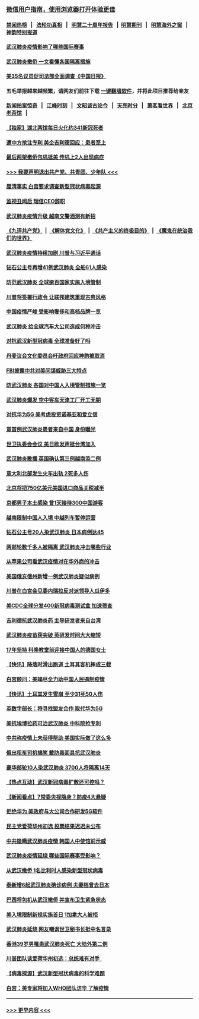 ### [微信用户指南，使用浏览器打开体验更佳](https://github.com/gfw-breaker/banned-news1/blob/master/indexes/wechat-guide.md?t=0)
#### [禁闻热榜](热点新闻.md?t=0)  &nbsp;&nbsp;|&nbsp;&nbsp; [法轮功真相](https://github.com/gfw-breaker/truth/blob/master/README.md?t=0) &nbsp;&nbsp;|&nbsp;&nbsp; [明慧二十周年报告](https://github.com/gfw-breaker/mh-reports/blob/master/README.md?t=0) &nbsp;&nbsp;|&nbsp;&nbsp;[明慧期刊](https://github.com/gfw-breaker/mh-qikan) &nbsp;&nbsp;|&nbsp;&nbsp; [明慧海外之窗](https://github.com/gfw-breaker/mh-news/blob/master/README.md?t=0) &nbsp;&nbsp;|&nbsp;&nbsp; [神韵特别报道](https://github.com/gfw-breaker/mh-news/blob/master/shenyun.md?t=0)
#### [武汉肺炎疫情影响了哪些国际赛事](../pages/nsc418/n11852441.md?t=02080544) 
#### [武汉肺炎撤侨 一文看懂各国隔离措施](../pages/nsc418/n11844216.md?t=02080544) 
#### [美35名议员促司法部全面调查《中国日报》](../pages/nsc418/n11852435.md?t=02080544) 
#### 五毛举报越来越频繁，请网友们前往下载 [一键翻墙软件](https://github.com/gfw-breaker/ssr-accounts)，并将此项目推荐给亲友
#### [新闻拍案惊奇](https://github.com/gfw-breaker/banned-news1/blob/master/pages/link4.md) &nbsp;&nbsp;|&nbsp;&nbsp; [江峰时刻](https://github.com/gfw-breaker/banned-news1/blob/master/pages/link4.md) &nbsp;&nbsp;|&nbsp;&nbsp; [文昭谈古论今](https://github.com/gfw-breaker/banned-news1/blob/master/pages/link4.md) &nbsp;&nbsp;|&nbsp;&nbsp; [天亮时分](https://github.com/gfw-breaker/banned-news1/blob/master/pages/link4.md) &nbsp;&nbsp;|&nbsp;&nbsp; [萧茗看世界](https://github.com/gfw-breaker/banned-news1/blob/master/pages/link4.md) &nbsp;&nbsp;|&nbsp;&nbsp; [北京老茶馆](https://github.com/gfw-breaker/banned-news1/blob/master/pages/link4.md) &nbsp;&nbsp;|&nbsp;&nbsp; 
#### [【独家】湖北两馆每日火化约341新冠死者](../pages/nsc418/n11845444.md?t=02080544) 
#### [遭中方抢注专利 美企吉利德回应：患者至上](../pages/nsc418/n11852037.md?t=02080544) 
#### [最后两架撤侨包机抵美 传机上2人出现病症](../pages/nsc418/n11852173.md?t=02080544) 
#### [>>> 我要声明退出共产党、共青团、少年队 <<<](https://github.com/begood0513/goodnews/blob/master/quit/letter.md) 
#### [厘清事实 白宫要求调查新型冠状病毒起源](../pages/nsc418/n11852106.md?t=02080544) 
#### [监视丑闻后 瑞信CEO辞职](../pages/nsc418/n11852127.md?t=02080544) 
#### [武汉肺炎疫情升级 越南交警酒测有新招](../pages/nsc418/n11851632.md?t=02080544) 
#### [《九评共产党》](https://github.com/begood0513/9ping.md/blob/master/README.md) &nbsp;|&nbsp; [《解体党文化》](../../../../jtdwh.md/blob/master/README.md)  &nbsp;|&nbsp; [《共产主义的终极目的》](../../../../gczydzjmd.md/blob/master/README.md) &nbsp;|&nbsp; [《魔鬼在统治我们的世界》](../../../../mgztzwmdsj.md/blob/master/README.md) 
#### [武汉肺炎疫情持续加剧 川普与习近平通话](../pages/nsc418/n11851613.md?t=02080544) 
#### [钻石公主号再增41例武汉肺炎 全船61人感染](../pages/nsc418/n11850401.md?t=02080544) 
#### [防范武汉肺炎 全球逾百国家实施入境管制](../pages/nsc418/n11850557.md?t=02080544) 
#### [川普将签署行政令 让联邦建筑重现古典风格](../pages/nsc418/n11850654.md?t=02080544) 
#### [中国疫情严峻 受影响奢侈和高档品牌一览](../pages/nsc418/n11850319.md?t=02080544) 
#### [武汉肺炎 给全球汽车大公司造成何种冲击](../pages/nsc418/n11850056.md?t=02080544) 
#### [对抗武汉新型冠病毒 全球准备好了吗](../pages/nsc418/n11850142.md?t=02080544) 
#### [丹麦议会文化委员会吁政府回应神韵被取消](../pages/nsc418/n11849312.md?t=02080544) 
#### [FBI披露中共对美间谍威胁三大特点](../pages/nsc418/n11849700.md?t=02080544) 
#### [防武汉肺炎 各国对中国人入境管制措施一览](../pages/nsc418/n11838726.md?t=02080544) 
#### [武汉肺炎爆发 空中客车天津工厂开工无期](../pages/nsc418/n11849634.md?t=02080544) 
#### [对抗华为5G 美考虑投资诺基亚和爱立信](../pages/nsc418/n11849510.md?t=02080544) 
#### [意首例武汉肺炎患者来自中国 身份曝光](../pages/nsc418/n11849454.md?t=02080544) 
#### [世卫执委会会议 美日欧发声挺台湾加入](../pages/nsc418/n11849433.md?t=02080544) 
#### [武汉肺炎散播 英国确认第三例越南添二例](../pages/nsc418/n11849439.md?t=02080544) 
#### [意大利北部发生火车出轨 2死多人伤](../pages/nsc418/n11848999.md?t=02080544) 
#### [北京将把750亿美元美国进口商品关税减半](../pages/nsc418/n11848896.md?t=02080544) 
#### [京都男子本土感染 曾1天接待300中国游客](../pages/nsc418/n11848641.md?t=02080544) 
#### [越南限制中国人入境 中越列车暂停运营](../pages/nsc418/n11847844.md?t=02080544) 
#### [钻石公主号20人染武汉肺炎 日本病例达45](../pages/nsc418/n11847823.md?t=02080544) 
#### [两邮轮数千多人被隔离 武汉肺炎冲击哪些行业](../pages/nsc418/n11847456.md?t=02080544) 
#### [从苹果公司看武汉疫情对在华外商的冲击](../pages/nsc418/n11847586.md?t=02080544) 
#### [美国俄亥俄州新增一例武汉肺炎疑似病例](../pages/nsc418/n11847714.md?t=02080544) 
#### [川普在白宫会见委内瑞拉反对派领导人瓜伊多](../pages/nsc418/n11847391.md?t=02080544) 
#### [美CDC全球分发400新冠病毒测试盒 加速筛查](../pages/nsc418/n11847260.md?t=02080544) 
#### [吉利德抗武汉肺炎药 主导研发者来自台湾](../pages/nsc418/n11847064.md?t=02080544) 
#### [武汉肺炎疫苗获突破 英研发时间大大缩短](../pages/nsc418/n11846915.md?t=02080544) 
#### [17年坚持 科隆教堂前迎接中国人的德国女士](../pages/nsc418/n11846781.md?t=02080544) 
#### [【快讯】降落时滑出跑道 土耳其客机摔成三截](../pages/nsc418/n11847021.md?t=02080544) 
#### [白宫顾问：美竭尽全力助中国人民遏制疫情](../pages/nsc418/n11846756.md?t=02080544) 
#### [【快讯】土耳其发生雪崩 至少31死50人伤](../pages/nsc418/n11846680.md?t=02080544) 
#### [英数字部长：将寻找盟友合作 取代华为5G](../pages/nsc418/n11846485.md?t=02080544) 
#### [美抗埃博拉药可治武汉肺炎 中科院抢专利](../pages/nsc418/n11846409.md?t=02080544) 
#### [中共称疫情上未获得帮助 美国实际做了这么多](../pages/nsc418/n11846008.md?t=02080544) 
#### [俄出租车司机搞笑 戴防毒面具抗武汉肺炎](../pages/nsc418/n11845703.md?t=02080544) 
#### [豪华邮轮10人染武汉肺炎 3700人将隔离14天](../pages/nsc418/n11845543.md?t=02080544) 
#### [【热点互动】武汉新冠病毒扩散还可控吗？](../pages/nsc418/n11844750.md?t=02080544) 
#### [【新闻看点】7常委央视隐身？防疫4大悬疑](../pages/nsc418/n11844611.md?t=02080544) 
#### [拒绝华为 美政府与大公司合作研发5G软件](../pages/nsc418/n11844625.md?t=02080544) 
#### [民主党爱荷华州初选 投票结果迟迟未公布](../pages/nsc418/n11844207.md?t=02080544) 
#### [中共隐瞒武汉肺炎疫情 韩国人中使馆前示威](../pages/nsc418/n11844084.md?t=02080544) 
#### [武汉肺炎疫情延烧 哪些国际赛事受影响？](../pages/nsc418/n11843958.md?t=02080544) 
#### [从武汉撤侨 1名比利时人感染新型冠状病毒](../pages/nsc418/n11843977.md?t=02080544) 
#### [泰新增6起武汉肺炎确诊病例 夫妻档曾去日本](../pages/nsc418/n11843900.md?t=02080544) 
#### [巴西将包机从武汉撤侨 并宣布卫生紧急状态](../pages/nsc418/n11843418.md?t=02080544) 
#### [美入境限制新规实施首日 1加拿大人被拒](../pages/nsc418/n11843058.md?t=02080544) 
#### [武汉肺炎延烧 网友嘲讽世卫秘书长挺中名言录](../pages/nsc418/n11843056.md?t=02080544) 
#### [香港39岁男罹患武汉肺炎死亡 大陆外第二例](../pages/nsc418/n11843026.md?t=02080544) 
#### [川普团队谈爱荷华州初选：总统难有对手  ](../pages/nsc418/n11842867.md?t=02080544) 
#### [【病毒探源】武汉新型冠状病毒的科学难题](../pages/nsc418/n11842176.md?t=02080544) 
#### [白宫：美专家将加入WHO团队访华 了解疫情](../pages/nsc418/n11842198.md?t=02080544) 

----
#### [ >>> 更早内容 <<< ](../indexes/nsc418-earlier.md)
